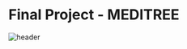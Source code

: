 # Final Project - MEDITREE

![header](https://capsule-render.vercel.app/api?type=transparent&color=#B897FF&height=200&section=header&text=MEDITREE&fontSize=60)
